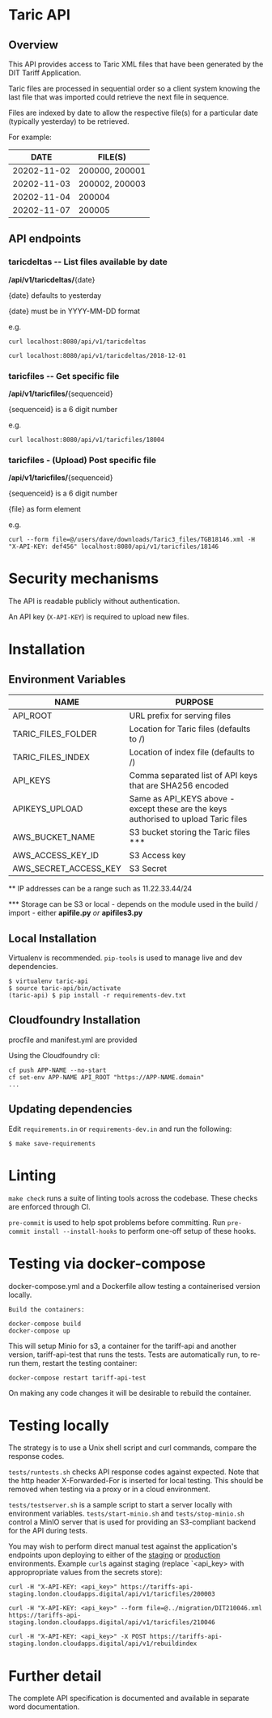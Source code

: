 # Taric API

## Overview

This API provides access to Taric XML files that have been generated by the DIT Tariff Application.

Taric files are processed in sequential order so a client system knowing the last file that was imported could retrieve the next file in sequence.

Files are indexed by date to allow the respective file(s) for a particular date (typically yesterday) to be retrieved.

For example:

**DATE**    | **FILE(S)**
---|---
20202-11-02  | 200000, 200001
20202-11-03  | 200002, 200003 
20202-11-04  | 200004
20202-11-07  | 200005

## API endpoints

### taricdeltas -- List files available by date

**/api/v1/taricdeltas/**{date}

{date} defaults to yesterday

{date} must be in YYYY-MM-DD format

e.g.

```
curl localhost:8080/api/v1/taricdeltas

curl localhost:8080/api/v1/taricdeltas/2018-12-01
```
### taricfiles -- Get specific file

**/api/v1/taricfiles/**{sequenceid}

{sequenceid} is a 6 digit number

e.g.
```
curl localhost:8080/api/v1/taricfiles/18004
```


### taricfiles - (Upload) Post specific file

**/api/v1/taricfiles/**{sequenceid}

{sequenceid} is a 6 digit number

{file} as form element

e.g.
```
curl --form file=@/users/dave/downloads/Taric3_files/TGB18146.xml -H "X-API-KEY: def456" localhost:8080/api/v1/taricfiles/18146
```

# Security mechanisms

The API is readable publicly without authentication.

An API key (`X-API-KEY`) is required to upload new files.


# Installation

##  Environment Variables

**NAME**            | **PURPOSE**
---|---
API_ROOT            | URL prefix for serving files
TARIC_FILES_FOLDER  | Location for Taric files (defaults to /)
TARIC_FILES_INDEX   | Location of index file (defaults to /)
API_KEYS            | Comma separated list of API keys that are SHA256 encoded
APIKEYS_UPLOAD      | Same as API_KEYS above - except these are the keys authorised to upload Taric files
AWS_BUCKET_NAME     | S3 bucket storing the Taric files ***
AWS_ACCESS_KEY_ID   | S3 Access key
AWS_SECRET_ACCESS_KEY   | S3 Secret

** IP addresses can be a range such as 11.22.33.44/24

*** Storage can be S3 or local - depends on the module used in the build / import - either **apifile.py** _or_ **apifiles3.py**



##  Local Installation
Virtualenv is recommended. `pip-tools` is used to manage live and dev dependencies.

```
$ virtualenv taric-api
$ source taric-api/bin/activate
(taric-api) $ pip install -r requirements-dev.txt
```

##  Cloudfoundry Installation
procfile and manifest.yml are provided

Using the Cloudfoundry cli:
```
cf push APP-NAME --no-start
cf set-env APP-NAME API_ROOT "https://APP-NAME.domain"
...
```

## Updating dependencies

Edit `requirements.in` or `requirements-dev.in` and run the following:

```
$ make save-requirements
```

# Linting
`make check` runs a suite of linting tools across the codebase. These checks are enforced through CI.

`pre-commit` is used to help spot problems before committing. Run `pre-commit install --install-hooks` to perform one-off setup of these hooks.

# Testing via docker-compose
docker-compose.yml and a Dockerfile allow testing a containerised version locally.

    Build the containers:
    
    docker-compose build
    docker-compose up
    
This will setup Minio for s3, a container for the tariff-api and another version, tariff-api-test that runs the tests.
Tests are automatically run, to re-run them, restart the testing container:

    docker-compose restart tariff-api-test
    
On making any code changes it will be desirable to rebuild the container.

# Testing locally

The strategy is to use a Unix shell script and curl commands, compare the response codes.

`tests/runtests.sh` checks API response codes against expected. Note that the http header X-Forwarded-For is inserted for local testing. This should be removed when testing via a proxy or in a cloud environment. 

`tests/testserver.sh` is a sample script to start a server locally with environment variables. `tests/start-minio.sh` and `tests/stop-minio.sh` control a MinIO server that is used for providing an S3-compliant backend for the API during tests.

You may wish to perform direct manual test against the application's endpoints
upon deploying to either of the
[staging](https://tariffs-api-staging.london.cloudapps.digital/) or
[production](https://tariffs.api.trade.gov.uk/) environments. Example `curl`s
against staging (replace `<api_key> with appropropriate values from the secrets store):

    curl -H "X-API-KEY: <api_key>" https://tariffs-api-staging.london.cloudapps.digital/api/v1/taricfiles/200003

    curl -H "X-API-KEY: <api_key>" --form file=@../migration/DIT210046.xml https://tariffs-api-staging.london.cloudapps.digital/api/v1/taricfiles/210046

    curl -H "X-API-KEY: <api_key>" -X POST https://tariffs-api-staging.london.cloudapps.digital/api/v1/rebuildindex


# Further detail

The complete API specification is documented and available in separate word documentation.
